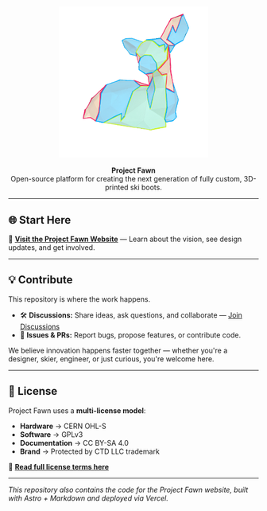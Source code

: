 <p align="center">
  <img src="public/images/project-fawn-logo.png" alt="Project Fawn Logo" width="300">
</p>

<p align="center">
  <strong>Project Fawn</strong><br>
  Open-source platform for creating the next generation of fully custom, 3D-printed ski boots.
</p>

---

## 🌐 Start Here
🔗 **[Visit the Project Fawn Website](https://projectfawn.com)** — Learn about the vision, see design updates, and get involved.

---

## 💡 Contribute
This repository is where the work happens.  
- 🛠️ **Discussions:** Share ideas, ask questions, and collaborate — [Join Discussions](../../discussions)
- 📝 **Issues & PRs:** Report bugs, propose features, or contribute code.

We believe innovation happens faster together — whether you're a designer, skier, engineer, or just curious, you're welcome here.

---

## 📜 License
Project Fawn uses a **multi-license model**:

- **Hardware** → CERN OHL-S  
- **Software** → GPLv3  
- **Documentation** → CC BY-SA 4.0  
- **Brand** → Protected by CTD LLC trademark  

🔗 **[Read full license terms here](LICENSE)**

---

_This repository also contains the code for the Project Fawn website, built with Astro + Markdown and deployed via Vercel._
